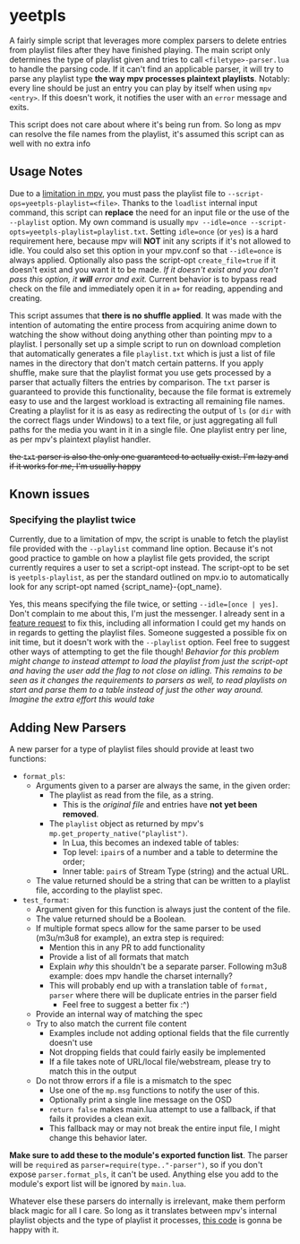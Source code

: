 # yeetpls #
A fairly simple script that leverages more complex parsers to delete entries from playlist files after they have finished playing.
The main script only determines the type of playlist given and tries to call `<filetype>-parser.lua` to handle the parsing code.
If it can't find an applicable parser, it will try to parse any playlist type **the way mpv processes plaintext playlists**. Notably: every line should be just an entry you can play by itself when using `mpv <entry>`.
If this doesn't work, it notifies the user with an `error` message and exits.

This script does not care about where it's being run from. So long as mpv can resolve the file names from the playlist, it's assumed this script can as well with no extra info

## Usage Notes ##
Due to a [limitation in mpv](#Known-Issues), you must pass the playlist file to `--script-ops=yeetpls-playlist=<file>`. Thanks to the `loadlist` internal input command, this script can **replace**
the need for an input file or the use of the `--playlist` option. My own command is usually `mpv --idle=once --script-opts=yeetpls-playlist=playlist.txt`. Setting `idle=once` (or `yes`) is a hard
requirement here, because mpv will **__NOT__** init any scripts if it's not allowed to idle. You could also set this option in your mpv.conf so that `--idle=once` is always applied.
Optionally also pass the script-opt `create_file=true` if it doesn't exist and you want it to be made. _If it doesn't exist and you don't pass this option, it **will** error and exit._
Current behavior is to bypass read check on the file and immediately open it in `a+` for reading, appending and creating.

This script assumes that **there is no shuffle applied**. It was made with the intention of automating the entire process from acquiring anime down to watching the show without doing anything
other than pointing mpv to a playlist. I personally set up a simple script to run on download completion that automatically generates a file `playlist.txt` which is just a list of file names
in the directory that don't match certain patterns. If you apply shuffle, make sure that the playlist format you use gets processed by a parser that actually filters the entries by comparison.
The `txt` parser is guaranteed to provide this functionality, because the file format is extremely easy to use and the largest workload is extracting all remaining file names.
Creating a playlist for it is as easy as redirecting the output of `ls` (or `dir` with the correct flags under Windows) to a text file,
or just aggregating all full paths for the media you want in it in a single file. One playlist entry per line, as per mpv's plaintext playlist handler.

~~the `txt` parser is also the only one guaranteed to actually exist. I'm lazy and if it works for _me_, I'm usually happy~~

## Known issues ##
### Specifying the playlist twice ###
Currently, due to a limitation of mpv, the script is unable to fetch the playlist file provided with the `--playlist` command line option. Because it's not good practice to gamble on how
a playlist file gets provided, the script currently requires a user to set a script-opt instead. The script-opt to be set is `yeetpls-playlist`, as per the standard outlined on mpv.io to
automatically look for any script-opt named {script_name}-{opt_name}.

Yes, this means specifying the file twice, or setting `--idle=[once | yes]`. Don't complain to me about this, I'm just the messenger. I already sent in a [feature request](https://github.com/mpv-player/mpv/issues/8508)
to fix this, including all information I could get my hands on in regards to getting the playlist files. Someone suggested a possible fix on init time, but it doesn't work with the `--playlist` option.
Feel free to suggest other ways of attempting to get the file though!
_Behavior for this problem might change to instead attempt to load the playlist from just the script-opt and having the user add the flag to not close on idling. This remains to be seen as it changes
the requirements to parsers as well, to read playlists on start and parse them to a table instead of just the other way around. Imagine the extra effort this would take_

## Adding New Parsers ##
A new parser for a type of playlist files should provide at least two functions:
- `format_pls`:
	- Arguments given to a parser are always the same, in the given order:
		- The playlist as read from the file, as a string.
			- This is the _original file_ and entries have **not yet been removed**.
		- The `playlist` object as returned by mpv's `mp.get_property_native("playlist")`.
			- In Lua, this becomes an indexed table of tables:
			- Top level: `ipair`s of a number and a table to determine the order;
			- Inner table: `pair`s of Stream Type (string) and the actual URL.
	- The value returned should be a string that can be written to a playlist file, according to the playlist spec.
- `test_format`:
	- Argument given for this function is always just the content of the file.
	- The value returned should be a Boolean.
	- If multiple format specs allow for the same parser to be used (m3u/m3u8 for example), an extra step is required:
		- Mention this in any PR to add functionality
		- Provide a list of all formats that match
		- Explain _why_ this shouldn't be a separate parser. Following m3u8 example: does mpv handle the charset internally?
		- This will probably end up with a translation table of `format, parser` where there will be duplicate entries in the parser field
			- Feel free to suggest a better fix :^)
	- Provide an internal way of matching the spec
	- Try to also match the current file content
		- Examples include not adding optional fields that the file currently doesn't use
		- Not dropping fields that could fairly easily be implemented
		- If a file takes note of URL/local file/webstream, please try to match this in the output
	- Do not throw errors if a file is a mismatch to the spec
		- Use one of the `mp.msg` functions to notify the user of this.
		- Optionally print a single line message on the OSD
		- `return false` makes main.lua attempt to use a fallback, if that fails it provides a clean exit.
		- This fallback may or may not break the entire input file, I might change this behavior later.

**Make sure to add these to the module's exported function list**. The parser will be `require`d as `parser=require(type.."-parser")`, so if you don't expose `parser.format_pls`, it can't be used.
Anything else you add to the module's export list will be ignored by `main.lua`.

Whatever else these parsers do internally is irrelevant, make them perform black magic for all I care.
So long as it translates between mpv's internal playlist objects and the type of playlist it processes, [this code](./main.lua) is gonna be happy with it.

